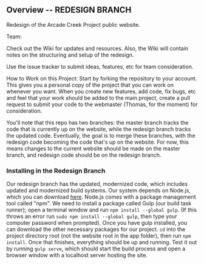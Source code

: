 
## Overview -- REDESIGN BRANCH

Redesign of the Arcade Creek Project public website.

Team: 

Check out the Wiki for updates and resources. Also, the Wiki will contain notes on the structuring and setup of the redesign.

Use the issue tracker to submit ideas, features, etc for team consideration.

How to Work on this Project: 
Start by forking the repository to your account. This gives you a personal copy of the project that you can work on whenever you want. When you create new features, add code, fix bugs, etc and feel that your work should be added to the main project, create a pull request to submit your code to the webmaster (Thomas, for the moment) for consideration. 

You'll note that this repo has two branches: the master branch tracks the code that is currently up on the website, while the redesign branch tracks the updated code. Eventually, the goal is to merge these branches, with the redesign code becoming the code that's up on the website. For now, this means changes to the current website should be made on the master branch, and redesign code should be on the redesign branch. 

### Installing in the Redesign Branch
Our redesign branch has the updated, modernized code, which includes updated and modernized build systems. Our system depends on Node.js, which you can download [here](https://nodejs.org/). Node.js comes with a package management tool called "npm". We need to install a package called Gulp (our build task runner); open a terminal window and run `npm install --global gulp`. (If this throws an error run `sudo npm install --global gulp`, then type your computer password when prompted). Once you have gulp installed, you can download the other necessary packages for our project. `cd` into the project directory root (not the website root in the app folder), then run `npm install`. Once that finishes, everything should be up and running. Test it out by running `gulp serve`, which should start the build process and open a browser window with a localhost server hosting the site.
